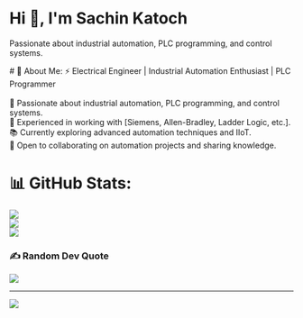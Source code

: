 <h1>Hi 👋, I'm Sachin Katoch</h1>
<p> Passionate about industrial automation, PLC programming, and control systems. </p>
# 💫 About Me:
⚡ Electrical Engineer | Industrial Automation Enthusiast | PLC Programmer<br><br>🚀 Passionate about industrial automation, PLC programming, and control systems.<br>🔧 Experienced in working with [Siemens, Allen-Bradley, Ladder Logic, etc.].<br>📚 Currently exploring advanced automation techniques and IIoT.<br>🤝 Open to collaborating on automation projects and sharing knowledge.

# 📊 GitHub Stats:
![](https://github-readme-stats.vercel.app/api?username=sachin-8i-ub&theme=dark&hide_border=false&include_all_commits=false&count_private=false)<br/>
![](https://nirzak-streak-stats.vercel.app/?user=sachin-8i-ub&theme=dark&hide_border=false)<br/>
![](https://github-readme-stats.vercel.app/api/top-langs/?username=sachin-8i-ub&theme=dark&hide_border=false&include_all_commits=false&count_private=false&layout=compact)

### ✍️ Random Dev Quote
![](https://quotes-github-readme.vercel.app/api?type=horizontal&theme=radical)

---
[![](https://visitcount.itsvg.in/api?id=sachin-8i-ub&icon=0&color=0)](https://visitcount.itsvg.in)

<!-- Proudly created with GPRM ( https://gprm.itsvg.in ) -->
